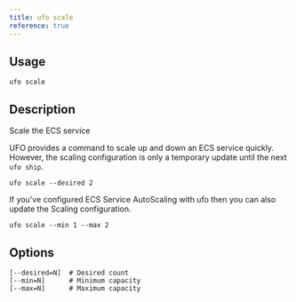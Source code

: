 ```yaml
---
title: ufo scale
reference: true
---
```


## Usage

    ufo scale

## Description

Scale the ECS service

UFO provides a command to scale up and down an ECS service quickly. However, the scaling configuration is only a temporary update until the next `ufo ship`.

    ufo scale --desired 2

If you've configured ECS Service AutoScaling with ufo then you can also update the Scaling configuration.

    ufo scale --min 1 --max 2


## Options

```
[--desired=N]  # Desired count
[--min=N]      # Minimum capacity
[--max=N]      # Maximum capacity
```

